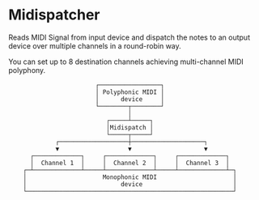# Midispatcher

Reads MIDI Signal from input device and dispatch the notes to an output device over multiple channels in a round-robin way.

You can set up to 8 destination channels achieving multi-channel MIDI polyphony.


```
                        ┌─────────────────┐
                        │ Polyphonic MIDI │
                        │      device     │
                        └────────┬────────┘
                                 │
                           ┌─────┴─────┐
                           │Midispatch │
                           └─────┬─────┘
             ┌───────────────────┼────────────────────┐
             ▼                   ▼                    ▼
      ┌─────────────┐     ┌─────────────┐     ┌─────────────┐
      │  Channel 1  │     │  Channel 2  │     │  Channel 3  │
    ┌─┴─────────────┴─────┴─────────────┴─────┴─────────────┴─┐
    │                     Monophonic MIDI                     │
    │                          device                         │
    └─────────────────────────────────────────────────────────┘
```
